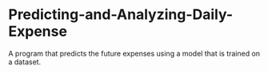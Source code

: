 # Predicting-and-Analyzing-Daily-Expense
A program that predicts the future expenses using a model that is trained on a dataset.
